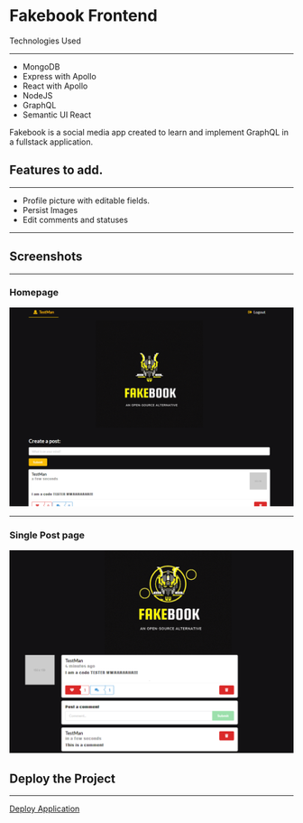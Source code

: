 # Fakebook Frontend

Technologies Used

---

- MongoDB
- Express with Apollo
- React with Apollo
- NodeJS
- GraphQL
- Semantic UI React

Fakebook is a social media app created to learn and implement GraphQL in a fullstack application.

## Features to add.

---

- Profile picture with editable fields.
- Persist Images
- Edit comments and statuses

---

## Screenshots

---

### Homepage

![Homepage](./screenshots/homepage_screnshot.png)

---

### Single Post page

![Homepage](./screenshots/single_post_screenshot.png)

## Deploy the Project

---

[Deploy Application](https://fakebook-ql.herokuapp.com/)
